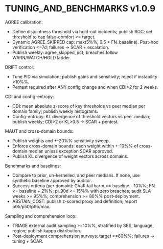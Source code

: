 # TUNING_AND_BENCHMARKS v1.0.9

AGREE calibration:
- Define disjointness threshold via hold-out incidents; publish ROC; set threshold to cap false-comfort <= target.
- Dynamic AGREE_SKIPPED cap: max(5%%, 0.5 * FN_baseline). Post-hoc verification <=7d; failures -> SCAR + escalation.
- Publish weekly: agree_skipped_pct; breaches follow WARN/WATCH/HOLD ladder.

DRIFT control:
- Tune PID via simulation; publish gains and sensitivity; reject if instability >10%%.
- Pentest required after ANY config change and when CDI>2 for 2 weeks.

CDI and config-entropy:
- CDI: mean absolute z-score of key thresholds vs peer median per domain family; publish weekly histograms.
- Config-entropy: KL divergence of threshold vectors vs peer median; publish weekly; CDI>2 or KL>0.5 -> SCAR + pentest.

MAUT and cross-domain bounds:
- Publish weights and +-20%% sensitivity sweep.
- Enforce cross-domain bounds: each weight within +-10%% of cross-domain median unless exception SCAR approved.
- Publish KL divergence of weight vectors across domains.

Benchmarks and baselines:
- Compare to prior, un-kernelled, and peer medians. If none, use synthetic baseline approved by auditor.
- Success criteria (per domain): CVaR tail harm <= baseline - 10%%; FN <= baseline + 2%%; pi_90d <= 15%% with zero breaches; audit SLA weeks >= 95%%; comprehension >= 80%% post-deployment.
- ABSTAIN_COST: publish z-scored proxy and definition; report p05/p50/p95/max.

Sampling and comprehension loop:
- TRIAGE external audit sampling >=10%%, stratified by SES, language, region; publish kappa distribution.
- Post-deployment comprehension surveys; target >=80%%; failures -> tuning + SCAR.

